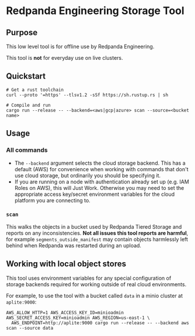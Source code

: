 # Redpanda Engineering Storage Tool

## Purpose

This low level tool is for offline use by Redpanda Engineering.

This tool is **not** for everyday use on live clusters.

## Quickstart

    # Get a rust toolchain
    curl --proto '=https' --tlsv1.2 -sSf https://sh.rustup.rs | sh

    # Compile and run
    cargo run --release -- --backend=<aws|gcp|azure> scan --source=<bucket name>

## Usage

### All commands

* The `--backend` argument selects the cloud storage backend. This has a default (AWS) for convenience when working with
  commands that don't use cloud storage, but ordinarily you should be specifying it.
* If you are running on a node with authentication already set up (e.g. IAM Roles on AWS), this will Just Work.
  Otherwise you may need to set the appropriate access key/secret environment variables for the cloud platform you are
  connecting to.

### `scan`

This walks the objects in a bucket used by Redpanda Tiered Storage and reports on any inconsistencies.
**Not all issues this tool reports are harmful**, for example `segments_outside_manifest` may contain objects harmlessly
left behind when Redpanda was restarted during an upload.

## Working with local object stores

This tool uses environment variables for any special configuration of storage backends required for working outside of
real cloud environments.

For example, to use the tool with a bucket called `data` in a minio cluster at `aplite:9000`:

    AWS_ALLOW_HTTP=1 AWS_ACCESS_KEY_ID=minioadmin AWS_SECRET_ACCESS_KEY=minioadmin AWS_REGION=us-east-1 \
      AWS_ENDPOINT=http://aplite:9000 cargo run --release -- --backend aws scan --source data
